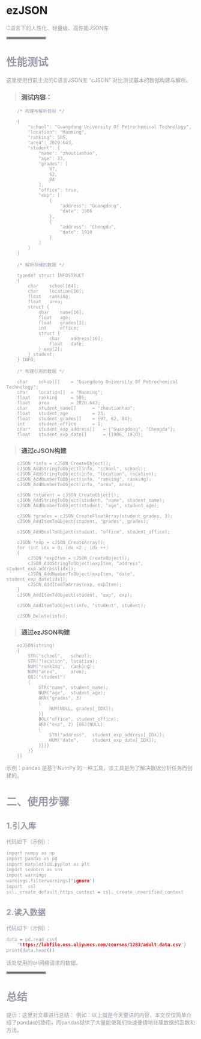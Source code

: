 
# ezJSON
<font color=#999AAA >C语言下的人性化、轻量级、高性能JSON库

<hr style=" border:solid; width:100px; height:1px;" color=#000000 size=1">

# 性能测试
<font color=#999AAA >这里使用目前主流的C语言JSON库 “cJSON” 对比测试基本的数据构建与解析。

> ### 测试内容：
```
    /* 构建与解析目标 */

    {
        "school": "Guangdong University Of Petrochemical Technology",
        "location": "Maoming",
        "ranking": 505,
        "area": 2020.643,
        "student": {
            "name": "zhoutianhao",
            "age": 23,
            "grades": [
                97,
                62,
                84
            ],
            "office": true,
            "exp": [
                {
                    "address": "Guangdong",
                    "date": 1906
                },
                {
                    "address": "Chengdu",
                    "date": 1910
                }
            ]
        }
    }

    /* 解析存储的数据 */

    typedef struct INFOSTRUCT 
    {
        char    school[64];
        char    location[16];
        float   ranking;
        float   area;
        struct {
            char    name[16];
            float   age;
            float   grades[3];
            int     office;
            struct {
                char    address[16];
                float   date;
            } exp[2];
        } student;
    } INFO;

    /* 构建引用的数据 */

    char    school[]    = "Guangdong University Of Petrochemical Technology";
    char    location[]  = "Maoming";
    float   ranking     = 505;
    float   area        = 2020.643;
    char    student_name[]      = "zhoutianhao";
    float   student_age         = 23;
    float   student_grades[]    = {97, 62, 84};
    int     student_office      = 1;
    char*   student_exp_address[]   = {"Guangdong", "Chengdu"};
    float   student_exp_date[]      = {1906, 1910};

```

>### 通过cJSON构建
```
    cJSON *info = cJSON_CreateObject();
    cJSON_AddStringToObject(info, "school", school);
    cJSON_AddStringToObject(info, "location", location);
    cJSON_AddNumberToObject(info, "ranking", ranking);
    cJSON_AddNumberToObject(info, "area", area);

    cJSON *student = cJSON_CreateObject();
    cJSON_AddStringToObject(student, "name", student_name);
    cJSON_AddNumberToObject(student, "age", student_age);

    cJSON *grades = cJSON_CreateFloatArray(student_grades, 3);
    cJSON_AddItemToObject(student, "grades", grades);
    
    cJSON_AddBoolToObject(student, "office", student_office);

    cJSON *exp = cJSON_CreateArray();
    for (int idx = 0; idx <2 ; idx ++) 
    {
        cJSON *expItem = cJSON_CreateObject();
        cJSON_AddStringToObject(expItem, "address", student_exp_address[idx]);
        cJSON_AddNumberToObject(expItem, "date", student_exp_date[idx]);
        cJSON_AddItemToArray(exp, expItem);
    }
    cJSON_AddItemToObject(student, "exp", exp);

    cJSON_AddItemToObject(info, "student", student);

    cJSON_Delete(info);

```

>### 通过ezJSON构建

```
    ezJSON(string)
    {
        STR("school",   school);
        STR("location", location);
        NUM("ranking",  ranking);
        NUM("area",     area);
        OBJ("student")
        {
            STR("name", student_name);
            NUM("age",  student_age);
            ARR("grades", 3)
            {
                NUM(NULL, grades[_IDX]);
            }}
            BOL("office", student_office);
            ARR("exp", 2) {OBJ(NULL)
            {
                STR("address",  student_exp_address[_IDX]);
                NUM("date",     student_exp_date[_IDX]);
            }}}}
        }}
    }}

```




<font color=#999AAA >示例：pandas 是基于NumPy 的一种工具，该工具是为了解决数据分析任务而创建的。



# 二、使用步骤
## 1.引入库


<font color=#999AAA >代码如下（示例）：



```c
import numpy as np
import pandas as pd
import matplotlib.pyplot as plt
import seaborn as sns
import warnings
warnings.filterwarnings('ignore')
import  ssl
ssl._create_default_https_context = ssl._create_unverified_context
```

## 2.读入数据

<font color=#999AAA >代码如下（示例）：



```c
data = pd.read_csv(
    'https://labfile.oss.aliyuncs.com/courses/1283/adult.data.csv')
print(data.head())
```



<font color=#999AAA >该处使用的url网络请求的数据。

<hr style=" border:solid; width:100px; height:1px;" color=#000000 size=1">

# 总结
<font color=#999AAA >提示：这里对文章进行总结：
例如：以上就是今天要讲的内容，本文仅仅简单介绍了pandas的使用，而pandas提供了大量能使我们快速便捷地处理数据的函数和方法。
